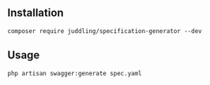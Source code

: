 ## Installation

```
composer require juddling/specification-generator --dev
```

## Usage

```
php artisan swagger:generate spec.yaml
```